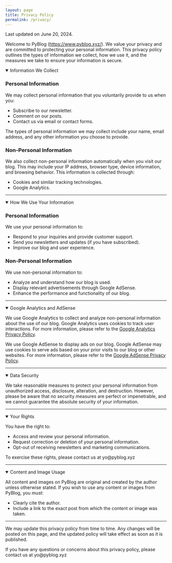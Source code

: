 ```yaml
---
layout: page
title: Privacy Policy
permalink: /privacy/
---
```


<div class="all-posts">

<p>Last updated on June 20, 2024.</p>

<p>Welcome to PyBlog (<a class="underline" href="/">https://www.pyblog.xyz/</a>). We value your privacy and are committed to protecting your personal information. This privacy policy outlines the types of information we collect, how we use it, and the measures we take to ensure your information is secure.</p>

<details class="text-container" open><summary class="h3">Information We Collect</summary>

<h3>Personal Information</h3>
<p>We may collect personal information that you voluntarily provide to us when you:
<ul>
    <li>Subscribe to our newsletter.</li>
    <li>Comment on our posts.</li>
    <li>Contact us via email or contact forms.</li>
</ul>
</p>
<p>The types of personal information we may collect include your name, email address, and any other information you choose to provide.</p>

<h3>Non-Personal Information</h3>
<p>We also collect non-personal information automatically when you visit our blog. This may include your IP address, browser type, device information, and browsing behavior. This information is collected through:
<ul>
    <li>Cookies and similar tracking technologies.</li>
    <li>Google Analytics.</li>
</ul>
</p>
</details>

<hr class="clear-hr">

<details class="text-container" open><summary class="h3">How We Use Your Information</summary>

<h3>Personal Information</h3>
<p>We use your personal information to:
<ul>
    <li>Respond to your inquiries and provide customer support.</li>
    <li>Send you newsletters and updates (if you have subscribed).</li>
    <li>Improve our blog and user experience.</li>
</ul>
</p>

<h3>Non-Personal Information</h3>
<p>We use non-personal information to:
<ul>
    <li>Analyze and understand how our blog is used.</li>
    <li>Display relevant advertisements through Google AdSense.</li>
    <li>Enhance the performance and functionality of our blog.</li>
</ul>
</p>

</details>
<hr class="clear-hr">

<details class="text-container" open><summary class="h3">Google Analytics and AdSense</summary>
<p>We use Google Analytics to collect and analyze non-personal information about the use of our blog. Google Analytics uses cookies to track user interactions. For more information, please refer to the <a href="https://policies.google.com/privacy">Google Analytics Privacy Policy</a>.</p>

<p>We use Google AdSense to display ads on our blog. Google AdSense may use cookies to serve ads based on your prior visits to our blog or other websites. For more information, please refer to the <a href="https://policies.google.com/technologies/ads">Google AdSense Privacy Policy</a>.</p>

</details>
<hr class="clear-hr">

<details class="text-container" open><summary class="h3">Data Security</summary>
<p>We take reasonable measures to protect your personal information from unauthorized access, disclosure, alteration, and destruction. However, please be aware that no security measures are perfect or impenetrable, and we cannot guarantee the absolute security of your information.</p>

</details>
<hr class="clear-hr">

<details class="text-container" open><summary class="h3">Your Rights</summary>
<p>You have the right to:
<ul>
    <li>Access and review your personal information.</li>
    <li>Request correction or deletion of your personal information.</li>
    <li>Opt-out of receiving newsletters and marketing communications.</li>
</ul>
</p>
<p>To exercise these rights, please contact us at <span class="underline">yo@pyblog.xyz</span></p>

</details>
<hr class="clear-hr">

<details class="text-container" open><summary class="h3">Content and Image Usage</summary>
<p>All content and images on PyBlog are original and created by the author unless otherwise stated. If you wish to use any content or images from PyBlog, you must:
<ul>
    <li>Clearly cite the author.</li>
    <li>Include a link to the exact post from which the content or image was taken.</li>
</ul>
</p>

</details>
<hr class="clear-hr">

<p>We may update this privacy policy from time to time. Any changes will be posted on this page, and the updated policy will take effect as soon as it is published.</p>

<p>If you have any questions or concerns about this privacy policy, please contact us at <span class="underline">yo@pyblog.xyz</span></p>

</div>